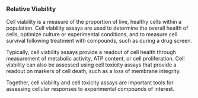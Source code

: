 ### Relative Viability
<p>Cell viability is a measure of the proportion of live, healthy cells within a population. Cell viability assays are used to determine the overall health of cells, optimize culture or experimental conditions, and to measure cell survival following treatment with compounds, such as during a drug screen.</p>

<p>Typically, cell viability assays provide a readout of cell health through measurement of metabolic activity, ATP content, or cell proliferation. Cell viability can also be assessed using cell toxicity assays that provide a readout on markers of cell death, such as a loss of membrane integrity.</p>

<p>Together, cell viability and cell toxicity assays are important tools for assessing cellular responses to experimental compounds of interest.</p>